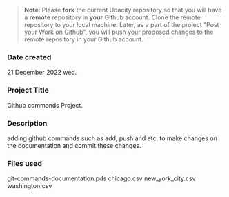 >**Note**: Please **fork** the current Udacity repository so that you will have a **remote** repository in **your** Github account. Clone the remote repository to your local machine. Later, as a part of the project "Post your Work on Github", you will push your proposed changes to the remote repository in your Github account.

### Date created
21 December 2022 wed.

### Project Title
Github commands Project.

### Description
adding github commands such as add, push and etc. to make changes on the documentation and commit these changes.

### Files used
git-commands-documentation.pds
chicago.csv
new_york_city.csv
washington.csv


